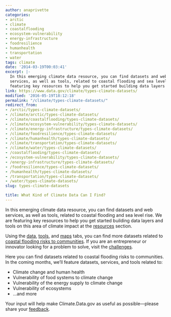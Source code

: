 ```yaml
---
author: anaprivette
categories:
- arctic
- climate
- coastalflooding
- ecosystem-vulnerability
- energy-infrastructure
- foodresilience
- humanhealth
- transportation
- water
tags: climate
date: '2014-03-19T00:03:41'
excerpt: |-
  In this emerging climate data resource, you can find datasets and web
  services, as well as tools, related to coastal flooding and sea level rise. We are
  featuring key resources to help you get started building data layers and tools…
link: https://www.data.gov/climate/types-climate-datasets/
modified: '2016-05-19T18:12:18'
permalink: "/climate/types-climate-datasets/"
redirect_from:
- /arctic/types-climate-datasets/
- /climate/arctic/types-climate-datasets/
- /climate/coastalflooding/types-climate-datasets/
- /climate/ecosystem-vulnerability/types-climate-datasets/
- /climate/energy-infrastructure/types-climate-datasets/
- /climate/foodresilience/types-climate-datasets/
- /climate/humanhealth/types-climate-datasets/
- /climate/transportation/types-climate-datasets/
- /climate/water/types-climate-datasets/
- /coastalflooding/types-climate-datasets/
- /ecosystem-vulnerability/types-climate-datasets/
- /energy-infrastructure/types-climate-datasets/
- /foodresilience/types-climate-datasets/
- /humanhealth/types-climate-datasets/
- /transportation/types-climate-datasets/
- /water/types-climate-datasets/
slug: types-climate-datasets

title: What Kind of Climate Data Can I Find?
---
```


In this emerging climate data resource, you can find datasets and web services, as well as tools, related to coastal flooding and sea level rise. We are featuring key resources to help you get started building data layers and tools on this area of climate impact at the [resources](https://www.data.gov/climate/climate-resources) section.

Using the [data](http://catalog.data.gov/dataset?groups=climate5434&_groups_limit=0), [tools](/climate/climate-tools), and [maps](/climate/hurricanes-tropical-storms/) tabs, you can find more datasets related to [coastal flooding risks to communities](https://www.data.gov/coastalflooding/). If you are an entrepreneur or innovator looking for a problem to solve, visit the [challenges](/climate/climate-challenges).

Here you can find datasets related to coastal flooding risks to communities. In the coming months, we’ll feature datasets, services, and tools related to:

* Climate change and human health
* Vulnerability of food systems to climate change
* Vulnerability of the energy supply to climate change
* Vulnerability of ecosystems
* …and more

Your input will help make Climate.Data.gov as useful as possible—please share your [feedback](/climate/climate-feedback/).
